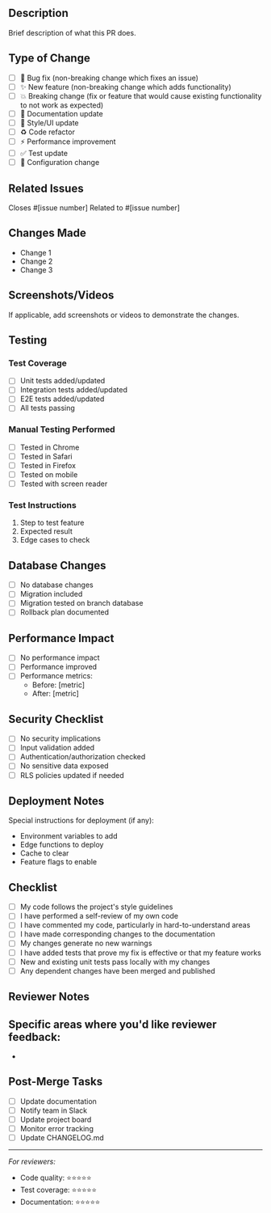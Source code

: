 ## Description
Brief description of what this PR does.

## Type of Change
- [ ] 🐛 Bug fix (non-breaking change which fixes an issue)
- [ ] ✨ New feature (non-breaking change which adds functionality)
- [ ] 💥 Breaking change (fix or feature that would cause existing functionality to not work as expected)
- [ ] 📝 Documentation update
- [ ] 🎨 Style/UI update
- [ ] ♻️ Code refactor
- [ ] ⚡ Performance improvement
- [ ] ✅ Test update
- [ ] 🔧 Configuration change

## Related Issues
Closes #[issue number]
Related to #[issue number]

## Changes Made
- Change 1
- Change 2
- Change 3

## Screenshots/Videos
If applicable, add screenshots or videos to demonstrate the changes.

## Testing

### Test Coverage
- [ ] Unit tests added/updated
- [ ] Integration tests added/updated
- [ ] E2E tests added/updated
- [ ] All tests passing

### Manual Testing Performed
- [ ] Tested in Chrome
- [ ] Tested in Safari
- [ ] Tested in Firefox
- [ ] Tested on mobile
- [ ] Tested with screen reader

### Test Instructions
1. Step to test feature
2. Expected result
3. Edge cases to check

## Database Changes
- [ ] No database changes
- [ ] Migration included
- [ ] Migration tested on branch database
- [ ] Rollback plan documented

## Performance Impact
- [ ] No performance impact
- [ ] Performance improved
- [ ] Performance metrics:
  - Before: [metric]
  - After: [metric]

## Security Checklist
- [ ] No security implications
- [ ] Input validation added
- [ ] Authentication/authorization checked
- [ ] No sensitive data exposed
- [ ] RLS policies updated if needed

## Deployment Notes
Special instructions for deployment (if any):
- Environment variables to add
- Edge functions to deploy
- Cache to clear
- Feature flags to enable

## Checklist
- [ ] My code follows the project's style guidelines
- [ ] I have performed a self-review of my own code
- [ ] I have commented my code, particularly in hard-to-understand areas
- [ ] I have made corresponding changes to the documentation
- [ ] My changes generate no new warnings
- [ ] I have added tests that prove my fix is effective or that my feature works
- [ ] New and existing unit tests pass locally with my changes
- [ ] Any dependent changes have been merged and published

## Reviewer Notes
Specific areas where you'd like reviewer feedback:
- 
- 

## Post-Merge Tasks
- [ ] Update documentation
- [ ] Notify team in Slack
- [ ] Update project board
- [ ] Monitor error tracking
- [ ] Update CHANGELOG.md

---
*For reviewers:*
- Code quality: ⭐⭐⭐⭐⭐
- Test coverage: ⭐⭐⭐⭐⭐
- Documentation: ⭐⭐⭐⭐⭐